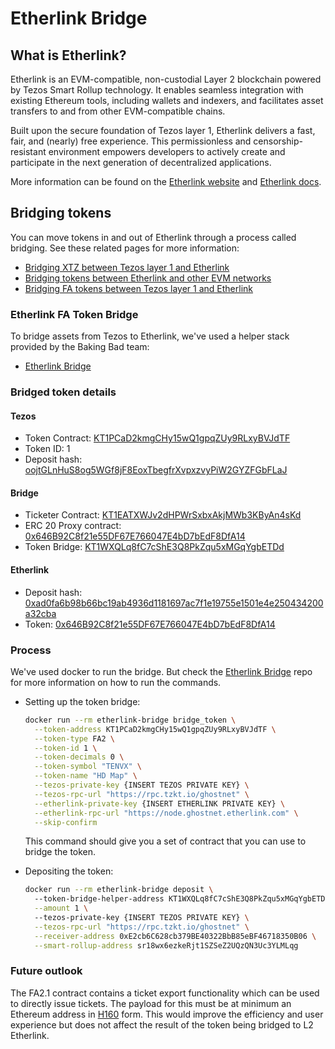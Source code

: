 # Etherlink Bridge

## What is Etherlink?

Etherlink is an EVM-compatible, non-custodial Layer 2 blockchain powered by Tezos Smart Rollup technology.
It enables seamless integration with existing Ethereum tools, including wallets and indexers, and facilitates asset transfers to and from other EVM-compatible chains.

Built upon the secure foundation of Tezos layer 1, Etherlink delivers a fast, fair, and (nearly) free experience.
This permissionless and censorship-resistant environment empowers developers to actively create and participate in the next generation of decentralized applications.

More information can be found on the [Etherlink website](https://www.etherlink.com/) and [Etherlink docs](https://docs.etherlink.com/).

## Bridging tokens

You can move tokens in and out of Etherlink through a process called bridging.
See these related pages for more information:

- [Bridging XTZ between Tezos layer 1 and Etherlink](https://docs.etherlink.com/bridging/bridging-tezos)
- [Bridging tokens between Etherlink and other EVM networks](https://docs.etherlink.com/bridging/bridging-evm)
- [Bridging FA tokens between Tezos layer 1 and Etherlink](https://docs.etherlink.com/bridging/bridging-fa)

### Etherlink FA Token Bridge

To bridge assets from Tezos to Etherlink, we've used a helper stack provided by the Baking Bad team:

- [Etherlink Bridge](https://github.com/ASCS-eV/etherlink-bridge)

### Bridged token details

#### Tezos

- Token Contract: [KT1PCaD2kmgCHy15wQ1gpqZUy9RLxyBVJdTF](https://better-call.dev/ghostnet/KT1PCaD2kmgCHy15wQ1gpqZUy9RLxyBVJdTF)
- Token ID: 1
- Deposit hash: [oojtGLnHuS8og5WGf8jF8EoxTbegfrXvpxzvyPiW2GYZFGbFLaJ](https://ghostnet.tzkt.io/oojtGLnHuS8og5WGf8jF8EoxTbegfrXvpxzvyPiW2GYZFGbFLaJ/21781492)

#### Bridge

- Ticketer Contract: [KT1EATXWJv2dHPWrSxbxAkjMWb3KByAn4sKd](https://better-call.dev/ghostnet/KT1EATXWJv2dHPWrSxbxAkjMWb3KByAn4sKd)
- ERC 20 Proxy contract: [0x646B92C8f21e55DF67E766047E4bD7bEdF8DfA14](https://testnet.explorer.etherlink.com/address/0x646B92C8f21e55DF67E766047E4bD7bEdF8DfA14)
- Token Bridge: [KT1WXQLq8fC7cShE3Q8PkZqu5xMGqYgbETDd]([KT1EATXWJv2dHPWrSxbxAkjMWb3KByAn4sKd](https://better-call.dev/ghostnet/KT1WXQLq8fC7cShE3Q8PkZqu5xMGqYgbETDd))

#### Etherlink

- Deposit hash: [0xad0fa6b98b66bc19ab4936d1181697ac7f1e19755e1501e4e250434200a32cba](https://testnet.explorer.etherlink.com/tx/0xad0fa6b98b66bc19ab4936d1181697ac7f1e19755e1501e4e250434200a32cba)
- Token: [0x646B92C8f21e55DF67E766047E4bD7bEdF8DfA14](https://testnet.explorer.etherlink.com/token/0x646B92C8f21e55DF67E766047E4bD7bEdF8DfA14)

### Process

We've used docker to run the bridge.
But check the [Etherlink Bridge](https://github.com/baking-bad/etherlink-bridge) repo for more information on how to run the commands.

- Setting up the token bridge:

  ``` sh
  docker run --rm etherlink-bridge bridge_token \
    --token-address KT1PCaD2kmgCHy15wQ1gpqZUy9RLxyBVJdTF \
    --token-type FA2 \
    --token-id 1 \
    --token-decimals 0 \
    --token-symbol "TENVX" \
    --token-name "HD Map" \
    --tezos-private-key {INSERT TEZOS PRIVATE KEY} \
    --tezos-rpc-url "https://rpc.tzkt.io/ghostnet" \
    --etherlink-private-key {INSERT ETHERLINK PRIVATE KEY} \
    --etherlink-rpc-url "https://node.ghostnet.etherlink.com" \
    --skip-confirm
    ```
  
  This command should give you a set of contract that you can use to bridge the token.

- Depositing the token:

  ``` sh
  docker run --rm etherlink-bridge deposit \     
    --token-bridge-helper-address KT1WXQLq8fC7cShE3Q8PkZqu5xMGqYgbETDd \
    --amount 1 \      
    --tezos-private-key {INSERT TEZOS PRIVATE KEY} \
    --tezos-rpc-url "https://rpc.tzkt.io/ghostnet" \
    --receiver-address 0xE2cb6C628cb379BE40322BbB85eBF46718350B06 \
    --smart-rollup-address sr18wx6ezkeRjt1SZSeZ2UQzQN3Uc3YLMLqg
    ```

### Future outlook

The FA2.1 contract contains a ticket export functionality which can be used to directly issue tickets.
The payload for this must be at minimum an Ethereum address in [H160](https://docs.rs/ethereum-types/latest/ethereum_types/struct.H160.html) form.
This would improve the efficiency and user experience but does not affect the result of the token being bridged to L2 Etherlink.
